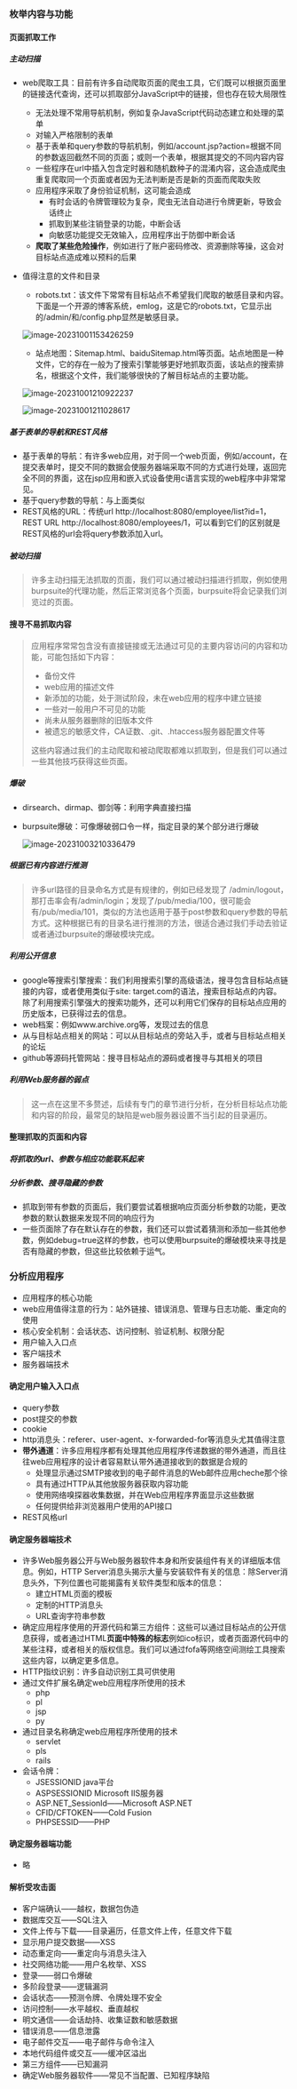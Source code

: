 ### 枚举内容与功能

#### 页面抓取工作

##### 主动扫描

* web爬取工具：目前有许多自动爬取页面的爬虫工具，它们既可以根据页面里的链接迭代查询，还可以抓取部分JavaScript中的链接，但也存在较大局限性

  * 无法处理不常用导航机制，例如复杂JavaScript代码动态建立和处理的菜单
  * 对输入严格限制的表单
  * 基于表单和query参数的导航机制，例如/account.jsp?action=根据不同的参数返回截然不同的页面；或则一个表单，根据其提交的不同内容内容
  * 一些程序在url中插入包含定时器和随机数种子的混淆内容，这会造成爬虫重复爬取同一个页面或者因为无法判断是否是新的页面而爬取失败
  * 应用程序采取了身份验证机制，这可能会造成
    * 有时会话的令牌管理较为复杂，爬虫无法自动进行令牌更新，导致会话终止
    * 抓取到某些注销登录的功能，中断会话
    * 向敏感功能提交无效输入，应用程序出于防御中断会话
  * **爬取了某些危险操作**，例如进行了账户密码修改、资源删除等操，这会对目标站点造成难以预料的后果

* 值得注意的文件和目录

  * robots.txt：该文件下常常有目标站点不希望我们爬取的敏感目录和内容。下面是一个开源的博客系统，emlog，这是它的robots.txt，它显示出的/admin/和/config.php显然是敏感目录。

  ![image-20231001153426259](.\images\image-20231001153426259.png)

  * 站点地图：Sitemap.html、baiduSitemap.html等页面。站点地图是一种文件，它的存在一般为了搜索引擎能够更好地抓取页面，该站点的搜索排名，根据这个文件，我们能够很快的了解目标站点的主要功能。

  ![image-20231001210922237](.\images\image-20231001210922237.png)

  ![image-20231001211028617](.\images\image-20231001211028617.png)

##### 基于表单的导航和REST风格

* 基于表单的导航：有许多web应用，对于同一个web页面，例如/account，在提交表单时，提交不同的数据会使服务器端采取不同的方式进行处理，返回完全不同的界面，这在jsp应用和嵌入式设备使用c语言实现的web程序中非常常见。
* 基于query参数的导航：与上面类似
* REST风格的URL：传统url http://localhost:8080/employee/list?id=1，REST URL http://localhost:8080/employees/1，可以看到它们的区别就是REST风格的url会将query参数添加入url。

##### 被动扫描

> 许多主动扫描无法抓取的页面，我们可以通过被动扫描进行抓取，例如使用burpsuite的代理功能，然后正常浏览各个页面，burpsuite将会记录我们浏览过的页面。

#### 搜寻不易抓取内容

> 应用程序常常包含没有直接链接或无法通过可见的主要内容访问的内容和功能，可能包括如下内容：
>
> * 备份文件
> * web应用的描述文件
> * 新添加的功能，处于测试阶段，未在web应用的程序中建立链接
> * 一些对一般用户不可见的功能
> * 尚未从服务器删除的旧版本文件
> * 被遗忘的敏感文件，CA证数、.git、.htaccess服务器配置文件等
>
> 这些内容通过我们的主动爬取和被动爬取都难以抓取到，但是我们可以通过一些其他技巧获得这些页面。

##### 爆破

* dirsearch、dirmap、御剑等：利用字典直接扫描

* burpsuite爆破：可像爆破弱口令一样，指定目录的某个部分进行爆破

  ![image-20231003210336479](.\images\image-20231003210336479.png)

##### 根据已有内容进行推测

> 许多url路径的目录命名方式是有规律的，例如已经发现了 /admin/logout，那打击率会有/admin/login；发现了/pub/media/100，很可能会有/pub/media/101，类似的方法也适用于基于post参数和query参数的导航方式。这种根据已有的目录名进行推测的方法，很适合通过我们手动去验证或者通过burpsuite的爆破模块完成。

##### 利用公开信息

* google等搜索引擎搜索：我们利用搜索引擎的高级语法，搜寻包含目标站点链接的内容，或者使用类似于site: target.com的语法，搜索目标站点的内容。除了利用搜索引擎强大的搜索功能外，还可以利用它们保存的目标站点应用的历史版本，已获得过去的信息。
* web档案：例如www.archive.org等，发现过去的信息
* 从与目标站点相关的网站：可以从目标站点的旁站入手，或者与目标站点相关的论坛
* github等源码托管网站：搜寻目标站点的源码或者搜寻与其相关的项目

##### 利用Web服务器的弱点

> 这一点在这里不多赘述，后续有专门的章节进行分析，在分析目标站点功能和内容的阶段，最常见的缺陷是web服务器设置不当引起的目录遍历。

#### 整理抓取的页面和内容

##### 将抓取的url、参数与相应功能联系起来

##### 分析参数、搜寻隐藏的参数

* 抓取到带有参数的页面后，我们要尝试着根据响应页面分析参数的功能，更改参数的默认数据来发现不同的响应行为
* 一些页面除了存在默认存在的参数，我们还可以尝试着猜测和添加一些其他参数，例如debug=true这样的参数，也可以使用burpsuite的爆破模块来寻找是否有隐藏的参数，但这些比较依赖于运气。

### 分析应用程序

* 应用程序的核心功能
* web应用值得注意的行为：站外链接、错误消息、管理与日志功能、重定向的使用
* 核心安全机制：会话状态、访问控制、验证机制、权限分配
* 用户输入入口点
* 客户端技术
* 服务器端技术

#### 确定用户输入入口点

* query参数
* post提交的参数
* cookie
* http消息头：referer、user-agent、x-forwarded-for等消息头尤其值得注意
* **带外通道**：许多应用程序都有处理其他应用程序传递数据的带外通道，而且往往web应用程序的设计者容易默认带外通道接收到的数据是合规的
  * 处理显示通过SMTP接收到的电子邮件消息的Web邮件应用cheche那个徐
  * 具有通过HTTP从其他放服务器获取内容功能
  * 使用网络嗅探器收集数据，并在Web应用程序界面显示这些数据
  * 任何提供给非浏览器用户使用的API接口
* REST风格url

#### 确定服务器端技术

* 许多Web服务器公开与Web服务器软件本身和所安装组件有关的详细版本信息。例如，HTTP Server消息头揭示大量与安装软件有关的信息：除Server消息头外，下列位置也可能揭露有关软件类型和版本的信息：
  *  建立HTML页面的模板
  * 定制的HTTP消息头
  * URL查询字符串参数
* 确定应用程序使用的开源代码和第三方组件：这些可以通过目标站点的公开信息获得，或者通过HTML**页面中特殊的标志**例如ico标识，或者页面源代码中的某些注释，或者相关的版权信息。我们可以通过fofa等网络空间测绘工具搜索这些内容，以确定更多信息。
* HTTP指纹识别：许多自动识别工具可供使用
* 通过文件扩展名确定web应用程序所使用的技术
  * php
  * pl
  * jsp
  * py
* 通过目录名称确定web应用程序所使用的技术
  * servlet
  * pls
  * rails
* 会话令牌：
  * JSESSIONID java平台
  * ASPSESSIONID Microsoft IIS服务器
  * ASP.NET_SessionId——Microsoft ASP.NET 
  * CFID/CFTOKEN——Cold Fusion
  * PHPSESSID——PHP

#### 确定服务器端功能

* 略

#### 解析受攻击面

* 客户端确认——越权，数据包伪造
* 数据库交互——SQL注入
* 文件上传与下载——目录遍历，任意文件上传，任意文件下载
* 显示用户提交数据——XSS
* 动态重定向——重定向与消息头注入
* 社交网络功能——用户名枚举、XSS
* 登录——弱口令爆破
* 多阶段登录——逻辑漏洞
* 会话状态——预测令牌、令牌处理不安全
* 访问控制——水平越权、垂直越权
* 明文通信——会话劫持、收集证数和敏感数据
* 错误消息——信息泄露
* 电子邮件交互——电子邮件与命令注入
* 本地代码组件或交互——缓冲区溢出
* 第三方组件——已知漏洞
* 确定Web服务器软件——常见不当配置、已知程序缺陷

